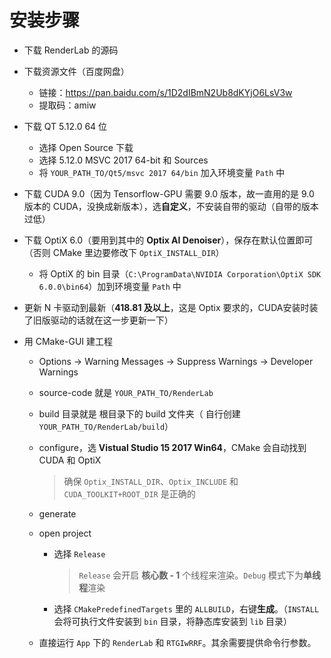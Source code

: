 # 安装步骤

- 下载 RenderLab 的源码

- 下载资源文件（百度网盘）

  - 链接：https://pan.baidu.com/s/1D2dIBmN2Ub8dKYjO6LsV3w 
  - 提取码：amiw

- 下载 QT 5.12.0 64 位

  - 选择 Open Source 下载
  - 选择 5.12.0 MSVC 2017 64-bit 和 Sources
  - 将 `YOUR_PATH_TO/Qt5/msvc 2017 64/bin` 加入环境变量 `Path` 中

- 下载 CUDA 9.0（因为 Tensorflow-GPU 需要 9.0 版本，故一直用的是 9.0 版本的 CUDA，没换成新版本），选**自定义**，不安装自带的驱动（自带的版本过低）

- 下载 OptiX 6.0（要用到其中的 **Optix AI Denoiser**），保存在默认位置即可（否则 CMake 里边要修改下 `OptiX_INSTALL_DIR`）

  - 将 OptiX 的 bin 目录（`C:\ProgramData\NVIDIA Corporation\OptiX SDK 6.0.0\bin64`）加到环境变量 `Path` 中

- 更新 N 卡驱动到最新（**418.81 及以上**，这是 Optix 要求的，CUDA安装时装了旧版驱动的话就在这一步更新一下）

- 用 CMake-GUI 建工程

  - Options -> Warning Messages -> Suppress Warnings -> Developer Warnings

  - source-code 就是 `YOUR_PATH_TO/RenderLab` 

  - build 目录就是 根目录下的 build 文件夹（ 自行创建 `YOUR_PATH_TO/RenderLab/build`） 

  - configure，选 **Vistual Studio 15 2017 Win64**，CMake 会自动找到 CUDA 和 OptiX

    > 确保 `Optix_INSTALL_DIR`、`Optix_INCLUDE` 和 `CUDA_TOOLKIT+ROOT_DIR` 是正确的

  - generate

  - open project

    - 选择 `Release` 

      > `Release` 会开启 **核心数 - 1** 个线程来渲染。`Debug` 模式下为**单线程**渲染

    - 选择 `CMakePredefinedTargets` 里的 `ALLBUILD`，右键**生成**。（`INSTALL` 会将可执行文件安装到 `bin` 目录，将静态库安装到 `lib` 目录）

  - 直接运行 `App` 下的 `RenderLab` 和 `RTGIwRRF`。其余需要提供命令行参数。

